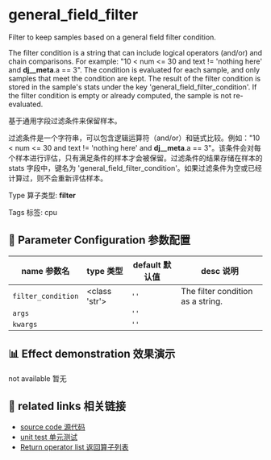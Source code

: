 # general_field_filter

Filter to keep samples based on a general field filter condition.

The filter condition is a string that can include logical operators (and/or) and chain comparisons. For example: "10 < num <= 30 and text != 'nothing here' and __dj__meta__.a == 3". The condition is evaluated for each sample, and only samples that meet the condition are kept. The result of the filter condition is stored in the sample's stats under the key 'general_field_filter_condition'. If the filter condition is empty or already computed, the sample is not re-evaluated.

基于通用字段过滤条件来保留样本。

过滤条件是一个字符串，可以包含逻辑运算符（and/or）和链式比较。例如："10 < num <= 30 and text != 'nothing here' and __dj__meta__.a == 3"。该条件会对每个样本进行评估，只有满足条件的样本才会被保留。过滤条件的结果存储在样本的 stats 字段中，键名为 'general_field_filter_condition'。如果过滤条件为空或已经计算过，则不会重新评估样本。

Type 算子类型: **filter**

Tags 标签: cpu

## 🔧 Parameter Configuration 参数配置
| name 参数名 | type 类型 | default 默认值 | desc 说明 |
|--------|------|--------|------|
| `filter_condition` | <class 'str'> | `''` | The filter condition as a string. |
| `args` |  | `''` |  |
| `kwargs` |  | `''` |  |

## 📊 Effect demonstration 效果演示
not available 暂无

## 🔗 related links 相关链接
- [source code 源代码](../../../data_juicer/ops/filter/general_field_filter.py)
- [unit test 单元测试](../../../tests/ops/filter/test_general_field_filter.py)
- [Return operator list 返回算子列表](../../Operators.md)